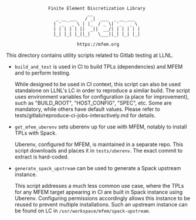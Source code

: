                     Finite Element Discretization Library
                                   __
                       _ __ ___   / _|  ___  _ __ ___
                      | '_ ` _ \ | |_  / _ \| '_ ` _ \
                      | | | | | ||  _||  __/| | | | | |
                      |_| |_| |_||_|   \___||_| |_| |_|

                               https://mfem.org

This directory contains utility scripts related to Gitlab testing at LLNL.

* `build_and_test` is used in CI to build TPLs (dependencies) and MFEM and to
  perform testing.

   While designed to be used in CI context, this script can also be used
   standalone on LLNL's LC in order to reproduce a similar build. The script
   uses environment variables for configuration (a place for improvement), such
   as "BUILD_ROOT", "HOST_CONFIG", "SPEC", etc. Some are mandatory, while
   others have default values.
   Please refer to tests/gitlab/reproduce-ci-jobs-interactively.md for details.

* `get_mfem_uberenv` sets uberenv up for use with MFEM, notably to install TPLs
  with Spack.

  Uberenv, configured for MFEM, is maintained in a separate repo. This script
  downloads and places it in `tests/uberenv`. The exact commit to extract is
  hard-coded.

* `generate_spack_upstream` can be used to generate a Spack upstream instance.

  This script addresses a much less common use case, where the TPLs for any
  MFEM target appearing in CI are built in Spack instance using Uberenv.
  Configuring permissions accordingly allows this instance to be reused to
  prevent multiple installations. Such an upstream instance can be found on LC
  in `/usr/workspace/mfem/spack-upstream`.
